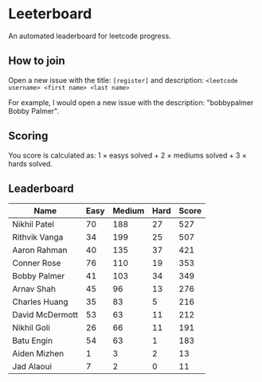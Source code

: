 # Leeterboard

An automated leaderboard for leetcode progress.

## How to join

Open a new issue with the title: `[register]` and description:
`<leetcode username> <first name> <last name>`

For example, I would open a new issue with the description: "bobbypalmer Bobby Palmer".

## Scoring

You score is calculated as:
1 $\times$ easys solved + 2 $\times$ mediums solved + 3 $\times$ hards solved.

## Leaderboard
| Name | Easy | Medium | Hard | Score |
| --- | --- | --- | --- | --- |
| Nikhil Patel | 70 | 188 | 27 | 527 |
| Rithvik Vanga | 34 | 199 | 25 | 507 |
| Aaron Rahman | 40 | 135 | 37 | 421 |
| Conner Rose | 76 | 110 | 19 | 353 |
| Bobby Palmer | 41 | 103 | 34 | 349 |
| Arnav Shah | 45 | 96 | 13 | 276 |
| Charles Huang | 35 | 83 | 5 | 216 |
| David McDermott | 53 | 63 | 11 | 212 |
| Nikhil Goli | 26 | 66 | 11 | 191 |
| Batu Engin | 54 | 63 | 1 | 183 |
| Aiden Mizhen | 1 | 3 | 2 | 13 |
| Jad Alaoui | 7 | 2 | 0 | 11 |
